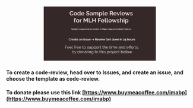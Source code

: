 <p align="center">
<img src="./Group 3(2).png" width="60%"/>
</p>

#### To create a code-review, head over to Issues, and create an issue, and choose the template as code-review.

#### To donate please use this link [https://www.buymeacoffee.com/imabp](https://www.buymeacoffee.com/imabp) 

